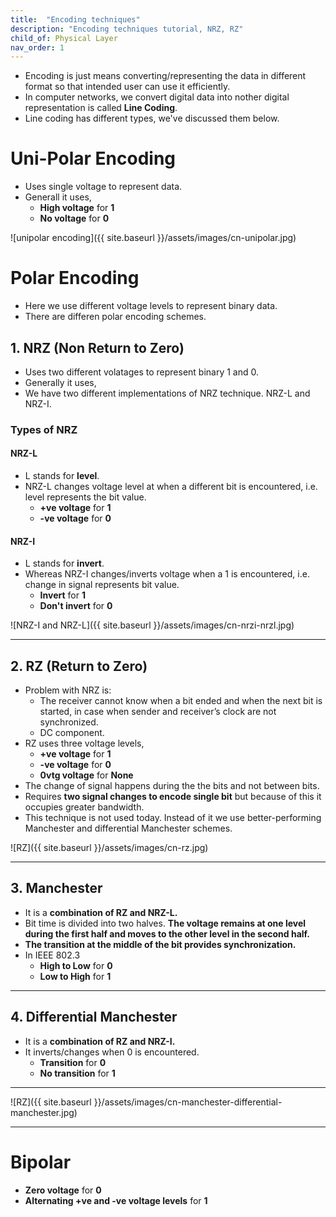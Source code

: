 ```yaml
---
title:  "Encoding techniques"
description: "Encoding techniques tutorial, NRZ, RZ"
child_of: Physical Layer
nav_order: 1
---
```


- Encoding is just means converting/representing the data in different format so that intended user can use it efficiently.
- In computer networks, we convert digital data into nother digital representation is called **Line Coding**.
- Line coding has different types, we've discussed them below.

# Uni-Polar Encoding

- Uses single voltage to represent data.
- Generall it uses,
    - **High voltage** for **1**
    - **No voltage** for **0**

![unipolar encoding]({{ site.baseurl }}/assets/images/cn-unipolar.jpg)


# Polar Encoding

- Here we use different voltage levels to represent binary data.
- There are differen polar encoding schemes.

## 1. NRZ (Non Return to Zero)

- Uses two different volatages to represent binary 1 and 0.
- Generally it uses,
- We have two different implementations of NRZ technique. NRZ-L and NRZ-I.

### Types of NRZ

#### NRZ-L

- L stands for **level**.
- NRZ-L changes voltage level at when a different bit is encountered, i.e. level represents the bit value.
    - **+ve voltage** for **1**
    - **-ve voltage** for **0**

#### NRZ-I

- L stands for **invert**.
- Whereas NRZ-I changes/inverts voltage when a 1 is encountered, i.e. change in signal represents bit value. 
    - **Invert** for **1**
    - **Don't invert** for **0**

![NRZ-I and NRZ-L]({{ site.baseurl }}/assets/images/cn-nrzi-nrzl.jpg)

***

## 2. RZ (Return to Zero)

- Problem with NRZ is:
    - The receiver cannot know when a bit ended and when the next bit is started, in case when sender and receiver’s clock are not synchronized.
    - DC component.
- RZ uses three voltage levels, 
    - **+ve voltage** for **1**
    - **-ve voltage** for **0**
    - **0vtg voltage** for **None**
- The change of signal happens during the the bits and not between bits.
- Requires **two signal changes to encode single bit** but because of this it occupies greater bandwidth.
- This technique is not used today. Instead of it we use better-performing Manchester and differential Manchester schemes.

![RZ]({{ site.baseurl }}/assets/images/cn-rz.jpg)


***

## 3. Manchester

- It is a **combination of  RZ and NRZ-L.**
- Bit time is divided into two halves. **The voltage remains at one level during the first half and moves to the other level in the second half.**
- **The transition at the middle of the bit provides synchronization.**
- In IEEE 802.3 
    - **High to Low** for **0**
    - **Low to High** for **1** 
    
***

## 4. Differential Manchester

- It is a **combination of RZ and NRZ-I.**
- It inverts/changes when 0 is encountered.
    - **Transition** for **0**
    - **No transition** for **1**

***

![RZ]({{ site.baseurl }}/assets/images/cn-manchester-differential-manchester.jpg)

***

# Bipolar

- **Zero voltage** for **0**
- **Alternating +ve and -ve voltage levels** for **1**

